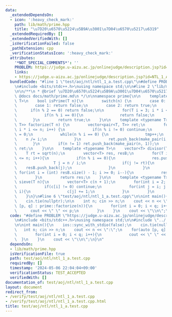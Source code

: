 ```yaml
---
data:
  _extendedDependsOn:
  - icon: ':heavy_check_mark:'
    path: lib/math/prime.hpp
    title: "\u7D20\u6570\u5224\u5B9A\u3001\u7D04\u6570\u5217\u6319"
  _extendedRequiredBy: []
  _extendedVerifiedWith: []
  _isVerificationFailed: false
  _pathExtension: cpp
  _verificationStatusIcon: ':heavy_check_mark:'
  attributes:
    '*NOT_SPECIAL_COMMENTS*': ''
    PROBLEM: https://judge.u-aizu.ac.jp/onlinejudge/description.jsp?id=NTL_1_A
    links:
    - https://judge.u-aizu.ac.jp/onlinejudge/description.jsp?id=NTL_1_A
  bundledCode: "#line 1 \"test/aoj/ntl/ntl_1_a.test.cpp\"\n#define PROBLEM \"https://judge.u-aizu.ac.jp/onlinejudge/description.jsp?id=NTL_1_A\"\
    \n#include <bits/stdc++.h>\nusing namespace std;\n\n#line 2 \"lib/math/prime.hpp\"\
    \n\n/**\n * @brief \u7D20\u6570\u5224\u5B9A\u3001\u7D04\u6570\u5217\u6319\n *\
    \ @docs docs/math/prime.md\n */\n\nnamespace prime{\n\n    template <typename\
    \ T>\n    bool isPrime(T n){\n        switch(n) {\n        case 0: // fall-through\n\
    \        case 1: return false;\n        case 2: return true;\n        }\n\n  \
    \      if(n % 2 == 0) return false;\n\n        for(T i = 3; i * i <= n; i += 2){\n\
    \            if(n % i == 0){\n                return false;\n            }\n \
    \       }\n        return true;\n    }\n\n    template <typename T>\n    vector<pair<T,\
    \ T>> factorize(T n) {\n        vector<pair<T, T>> ret;\n        for(T i = 2;\
    \ i * i <= n; i++) {\n            if(n % i != 0) continue;\n            T tmp\
    \ = 0;\n            while(n % i == 0) {\n                tmp++;\n            \
    \    n /= i;\n            }\n            ret.push_back(make_pair(i, tmp));\n \
    \       }\n        if(n != 1) ret.push_back(make_pair(n, 1));\n        return\
    \ ret;\n    }\n\n    template <typename T>\n    vector<T> divisor(T n){\n    \
    \    T rt = sqrt(n);\n        vector<T> res, resB;\n        for(T i = 1; i * i\
    \ <= n; i++){\n            if(n % i == 0){\n                res.push_back(i);\n\
    \                T j = n / i;\n                if(j != rt){\n                \
    \    resB.push_back(j);\n                }\n            }\n        }\n       \
    \ for(int i = (int) resB.size() - 1; i >= 0; i--){\n            res.push_back(resB[i]);\n\
    \        }\n        return res;\n    }\n\n    template <typename T>\n    vector<T>\
    \ sieve(T n){\n        vector<T> c(n + 1);\n        for(int i = 2; i <= n; i++){\n\
    \            if(c[i] != 0) continue;\n            for(int j = i; j <= n; j +=\
    \ i){\n                c[j] += 1;\n            }\n        }\n        return c;\n\
    \    }\n}\n#line 6 \"test/aoj/ntl/ntl_1_a.test.cpp\"\n\nint main(){\n    ios::sync_with_stdio(false);\n\
    \    cin.tie(nullptr);\n\n    int n; cin >> n;\n    cout << n << \":\";\n    for(auto\
    \ [p, q] : prime::factorize(n)){\n        for(int i = 0; i < q; i++){\n      \
    \      cout << \" \" << p;\n        }\n    }\n    cout << \"\\n\";\n}\n"
  code: "#define PROBLEM \"https://judge.u-aizu.ac.jp/onlinejudge/description.jsp?id=NTL_1_A\"\
    \n#include <bits/stdc++.h>\nusing namespace std;\n\n#include \"../../../lib/math/prime.hpp\"\
    \n\nint main(){\n    ios::sync_with_stdio(false);\n    cin.tie(nullptr);\n\n \
    \   int n; cin >> n;\n    cout << n << \":\";\n    for(auto [p, q] : prime::factorize(n)){\n\
    \        for(int i = 0; i < q; i++){\n            cout << \" \" << p;\n      \
    \  }\n    }\n    cout << \"\\n\";\n}\n"
  dependsOn:
  - lib/math/prime.hpp
  isVerificationFile: true
  path: test/aoj/ntl/ntl_1_a.test.cpp
  requiredBy: []
  timestamp: '2024-05-06 22:04:04+09:00'
  verificationStatus: TEST_ACCEPTED
  verifiedWith: []
documentation_of: test/aoj/ntl/ntl_1_a.test.cpp
layout: document
redirect_from:
- /verify/test/aoj/ntl/ntl_1_a.test.cpp
- /verify/test/aoj/ntl/ntl_1_a.test.cpp.html
title: test/aoj/ntl/ntl_1_a.test.cpp
---
```

